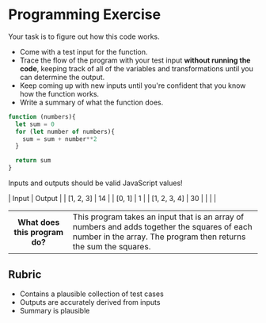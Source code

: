 # Programming Exercise

Your task is to figure out how this code works.

* Come with a test input for the function.
* Trace the flow of the program with your test input **without running the code**, keeping track of all of the variables and transformations until you can determine the output.
* Keep coming up with new inputs until you're confident that you know how the function works.
* Write a summary of what the function does.

```js
function (numbers){
  let sum = 0
  for (let number of numbers){
    sum = sum + number**2
  }

  return sum
}
```

Inputs and outputs should be valid JavaScript values!

| Input         | Output |
| [1, 2, 3]     | 14     |
| [0, 1]        | 1      | 
| [1, 2, 3, 4]  |  30    | 
|               |        | 

<table>
  <tr>
    <th>What does this program do?</th>
    <td>This program takes an input that is an array of numbers and adds together the squares of each number in the array. The program then returns the sum the squares. </td>
  </tr>
</table>

## Rubric

* Contains a plausible collection of test cases
* Outputs are accurately derived from inputs
* Summary is plausible
